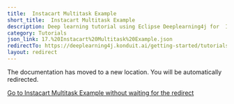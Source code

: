 ```yaml
---
title:  Instacart Multitask Example
short_title:  Instacart Multitask Example
description: Deep learning tutorial using Eclipse Deeplearning4j for  Instacart Multitask Example
category: Tutorials
json_link: 17.%20Instacart%20Multitask%20Example.json
redirectTo: https://deeplearning4j.konduit.ai/getting-started/tutorials/instacart-multitask-example
layout: redirect
---
```


The documentation has moved to a new location. You will be automatically redirected.
            
[Go to  Instacart Multitask Example without waiting for the redirect](https://deeplearning4j.konduit.ai/getting-started/tutorials/instacart-multitask-example)

        
